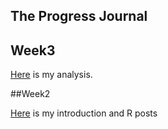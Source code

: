 ## The Progress Journal

## Week3
[Here](Mehmet_Ak_HW2.html) is my analysis.

##Week2


 [Here](MehmetAK_HW_2_Intro.html) is my introduction and R posts 




